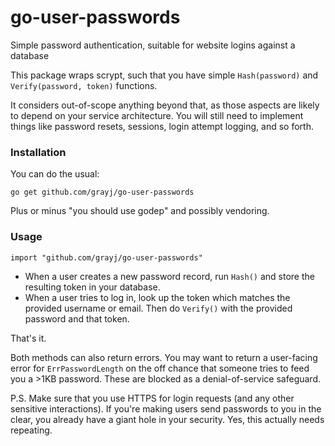 # go-user-passwords
Simple password authentication, suitable for website logins against a database

This package wraps scrypt, such that you have simple `Hash(password)` and `Verify(password, token)` functions.

It considers out-of-scope anything beyond that, as those aspects are likely to depend on your service architecture. You will still need to implement things like password resets, sessions, login attempt logging, and so forth.

### Installation

You can do the usual:

    go get github.com/grayj/go-user-passwords

Plus or minus "you should use godep" and possibly vendoring.

### Usage

    import "github.com/grayj/go-user-passwords"

* When a user creates a new password record, run `Hash()` and store the resulting token in your database.
* When a user tries to log in, look up the token which matches the provided username or email. Then do `Verify()` with the provided password and that token.

That's it.

Both methods can also return errors. You may want to return a user-facing error for `ErrPasswordLength` on the off chance that someone tries to feed you a >1KB password. These are blocked as a denial-of-service safeguard.

P.S. Make sure that you use HTTPS for login requests (and any other sensitive interactions). If you're making users send passwords to you in the clear, you already have a giant hole in your security. Yes, this actually needs repeating.
